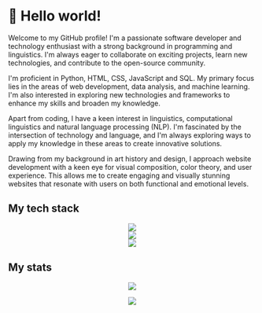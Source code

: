 # 👋 Hello world!

Welcome to my GitHub profile! I'm a passionate software developer and technology enthusiast with a strong background in programming and linguistics. I'm always eager to collaborate on exciting projects, learn new technologies, and contribute to the open-source community.

I'm proficient in Python, HTML, CSS, JavaScript and SQL. My primary focus lies in the areas of web development, data analysis, and machine learning. I'm also interested in exploring new technologies and frameworks to enhance my skills and broaden my knowledge.

Apart from coding, I have a keen interest in linguistics, computational linguistics and natural language processing (NLP). I'm fascinated by the intersection of technology and language, and I'm always exploring ways to apply my knowledge in these areas to create innovative solutions.

Drawing from my background in art history and design, I approach website development with a keen eye for visual composition, color theory, and user experience. This allows me to create engaging and visually stunning websites that resonate with users on both functional and emotional levels.

## My tech stack
<p align="center">
  <a href="https://skillicons.dev">
    <img src="https://skillicons.dev/icons?i=python,javascript,html,css,mysql,postgres,r,php" /></br>
    <img src="https://skillicons.dev/icons?i=git,vim,anaconda,md,regex,tensorflow,wordpress" /></br>
    <img src="https://skillicons.dev/icons?i=ps,pr,ae,latex" />
  </a></p>

## My stats
<p align="center">
  <a href="[https://skillicons.dev](https://github.com/anuraghazra/github-readme-stats)">
    <img src="https://github-readme-stats.vercel.app/api/top-langs/?username=PauPie74&hide=jupyter%20notebook,scss&layout=compact&theme=radical" />
  </a>
</p>

<p align="center">
  <a href="[https://skillicons.dev](https://github.com/anuraghazra/github-readme-stats)">
    <img src="https://www.codewars.com/users/PauPie74/badges/large" />
  </a>
</p>


<!---
PauPie74/PauPie74 is a ✨ special ✨ repository because its `README.md` (this file) appears on your GitHub profile.
You can click the Preview link to take a look at your changes.
--->
